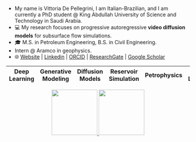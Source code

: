 -    My name is Vittoria De Pellegrini, I am Italian-Brazilian, and I am currently a PhD student @ King Abdullah University of Science and Technology in Saudi Arabia.
- 💻 My research focuses on progressive autoregressive **video diffusion models** for subsurface flow simulations.
- 🎓 M.S. in Petroleum Engineering, B.S. in Civil Engineering.
- Intern @ Aramco in geophysics.
- 🌐 [Website](https://vittodepe98.github.io) | [Linkedin](https://www.linkedin.com/in/vittoria-de-pellegrini-110371229/) | [ORCID](https://orcid.org/0009-0009-0286-9862) | [ResearchGate]() | [Google Scholar](https://scholar.google.com/citations?user=aUvIDgUAAAAJ&hl=it)

| Deep Learning  | Generative Modeling | Diffusion Models  | Reservoir Simulation | Petrophysics | Well-Logging |
|------------- | ------------- | ------------- | ------------- | ------------- |------------- |



<div align="center">
  <a href="https://github.com/anuraghazra/github-readme-stats">
    <img height="125" src="https://github-readme-stats.vercel.app/api?username=VittoDePe98&hide_rank=true&count_private=true&show_icons=true&custom_title=GitHub%20Stats&disable_animations=true&theme=holi&card_width=400&hide_border=true" />
  </a>
  <a href="https://github.com/anuraghazra/github-readme-stats">
    <img height="125" src="https://github-readme-stats.vercel.app/api/top-langs/?username=VittoDePe98&hide_progress=true&langs_count=10&count_private=true&size_weight=0.5&count_weight=0.5&theme=holi&card_width=400&hide_border=true" />
  </a>
</div>


